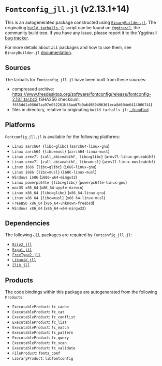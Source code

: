 # `Fontconfig_jll.jl` (v2.13.1+14)

This is an autogenerated package constructed using [`BinaryBuilder.jl`](https://github.com/JuliaPackaging/BinaryBuilder.jl). The originating [`build_tarballs.jl`](https://github.com/JuliaPackaging/Yggdrasil/blob/9ff1af2b06d5c4df79d5356aefff0ac154c8f623/F/Fontconfig/build_tarballs.jl) script can be found on [`Yggdrasil`](https://github.com/JuliaPackaging/Yggdrasil/), the community build tree.  If you have any issue, please report it to the Yggdrasil [bug tracker](https://github.com/JuliaPackaging/Yggdrasil/issues).

For more details about JLL packages and how to use them, see `BinaryBuilder.jl` [documentation](https://juliapackaging.github.io/BinaryBuilder.jl/dev/jll/).

## Sources

The tarballs for `Fontconfig_jll.jl` have been built from these sources:

* compressed archive: https://www.freedesktop.org/software/fontconfig/release/fontconfig-2.13.1.tar.bz2 (SHA256 checksum: `f655dd2a986d7aa97e052261b36aa67b0a64989496361eca8d604e6414006741`)
* files in directory, relative to originating `build_tarballs.jl`: [`./bundled`](https://github.com/JuliaPackaging/Yggdrasil/tree/9ff1af2b06d5c4df79d5356aefff0ac154c8f623/F/Fontconfig/bundled)

## Platforms

`Fontconfig_jll.jl` is available for the following platforms:

* `Linux aarch64 {libc=glibc}` (`aarch64-linux-gnu`)
* `Linux aarch64 {libc=musl}` (`aarch64-linux-musl`)
* `Linux armv7l {call_abi=eabihf, libc=glibc}` (`armv7l-linux-gnueabihf`)
* `Linux armv7l {call_abi=eabihf, libc=musl}` (`armv7l-linux-musleabihf`)
* `Linux i686 {libc=glibc}` (`i686-linux-gnu`)
* `Linux i686 {libc=musl}` (`i686-linux-musl`)
* `Windows i686` (`i686-w64-mingw32`)
* `Linux powerpc64le {libc=glibc}` (`powerpc64le-linux-gnu`)
* `macOS x86_64` (`x86_64-apple-darwin`)
* `Linux x86_64 {libc=glibc}` (`x86_64-linux-gnu`)
* `Linux x86_64 {libc=musl}` (`x86_64-linux-musl`)
* `FreeBSD x86_64` (`x86_64-unknown-freebsd`)
* `Windows x86_64` (`x86_64-w64-mingw32`)

## Dependencies

The following JLL packages are required by `Fontconfig_jll.jl`:

* [`Bzip2_jll`](https://github.com/JuliaBinaryWrappers/Bzip2_jll.jl)
* [`Expat_jll`](https://github.com/JuliaBinaryWrappers/Expat_jll.jl)
* [`FreeType2_jll`](https://github.com/JuliaBinaryWrappers/FreeType2_jll.jl)
* [`Libuuid_jll`](https://github.com/JuliaBinaryWrappers/Libuuid_jll.jl)
* [`Zlib_jll`](https://github.com/JuliaBinaryWrappers/Zlib_jll.jl)

## Products

The code bindings within this package are autogenerated from the following `Products`:

* `ExecutableProduct`: `fc_cache`
* `ExecutableProduct`: `fc_cat`
* `ExecutableProduct`: `fc_conflist`
* `ExecutableProduct`: `fc_list`
* `ExecutableProduct`: `fc_match`
* `ExecutableProduct`: `fc_pattern`
* `ExecutableProduct`: `fc_query`
* `ExecutableProduct`: `fc_scan`
* `ExecutableProduct`: `fc_validate`
* `FileProduct`: `fonts_conf`
* `LibraryProduct`: `libfontconfig`
